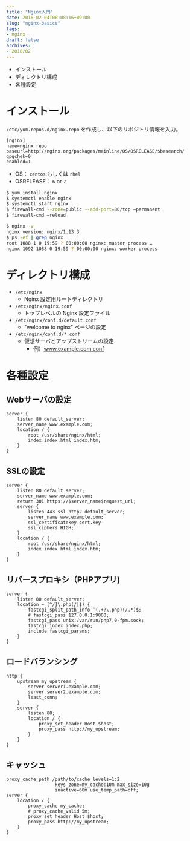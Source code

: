 ```yaml
---
title: "Nginx入門"
date: 2018-02-04T08:08:16+09:00
slug: "nginx-basics"
tags:
- nginx
draft: false
archives:
- 2018/02
---
```


- インストール
- ディレクトリ構成
- 各種設定

<!--more-->

# インストール

`/etc/yum.repos.d/nginx.repo` を作成し、以下のリポジトリ情報を入力。

```
[nginx]
name=nginx repo
baseurl=http://nginx.org/packages/mainline/OS/OSRELEASE/$basearch/
gpgchek=0
enabled=1
```

- OS： `centos` もしくは `rhel`
- OSRELEASE： `6` or `7`

```bash
$ yum install nginx
$ systemctl enable nginx
$ systemctl start nginx
$ firewall-cmd --zone=public --add-port=80/tcp –permanent
$ firewall-cmd –reload
```

```bash
$ nginx -v
nginx version: nginx/1.13.3
$ ps -ef | grep nginx
root 1088 1 0 19:59 ? 00:00:00 nginx: master process …
nginx 1092 1088 0 19:59 ? 00:00:00 nginx: worker process
```

# ディレクトリ構成

- `/etc/nginx`
    - Nginx 設定用ルートディレクトリ
- `/etc/nginx/nginx.conf`
    - トップレベルの Nginx 設定ファイル
- `/etc/nginx/conf.d/default.conf`
    - "welcome to nginx" ページの設定
- `/etc/nginx/conf.d/*.conf`
    - 仮想サーバとアップストリームの設定
        - 例）www.example.com.conf

# 各種設定

## Webサーバの設定

```
server {
    listen 80 default_server;
    server_name www.example.com;
    location / {
        root /usr/share/nginx/html;
        index index.html index.htm;
    }
}
```

## SSLの設定

```
server {
    listen 80 default_server;
    server_name www.example.com;
    return 301 https://$server_name$request_url;
    server {
        listen 443 ssl http2 default_server;
        server_name www.example.com;
        ssl_certificatekey cert.key
        ssl_ciphers HIGH;
    }
    location / {
        root /usr/share/nginx/html;
        index index.html index.htm;
    }
}
```

## リバースプロキシ（PHPアプリ)

```
server {
    listen 80 default_server;
    location ~ [^/]\.php(/|$) {
        fastcgi_split_path_info ^(.+?\.php)(/.*)$;
        # fastcgi_pass 127.0.0.1:9000;
        fastcgi_pass unix:/var/run/php7.0-fpm.sock;
        fastcgi_index index.php;
        include fastcgi_params;
    }
}
```

## ロードバランシング

```
http {
    upstream my_upstream {
        server server1.example.com;
        server server2.example.com;
        least_conn;
    }
    server {
        listen 80;
        location / {
            proxy_set_header Host $host;
            proxy_pass http://my_upstream;
        }
    }
}
```

## キャッシュ

```
proxy_cache_path /path/to/cache levels=1:2
                  keys_zone=my_cache:10m max_size=10g
                  inactive=60m use_temp_path=off;
server {
    location / {
        proxy_cache my_cache;
        # proxy_cache_valid 5m;
        proxy_set_header Host $host;
        proxy_pass http://my_upstream;
    }
}
```